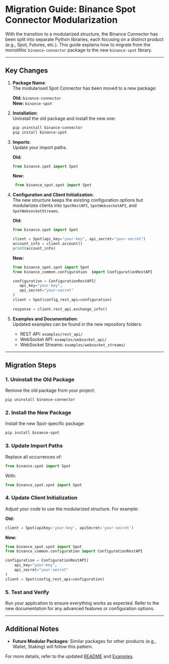 # Migration Guide: Binance Spot Connector Modularization

With the transition to a modularized structure, the Binance Connector has been split into separate Python libraries, each focusing on a distinct product (e.g., Spot, Futures, etc.). This guide explains how to migrate from the monolithic `binance-connector` package to the new `binance-spot` library.

---

## Key Changes

1. **Package Name**:  
   The modularised Spot Connector has been moved to a new package:

   **Old:** `binance-connector`  
   **New:** `binance-spot`

2. **Installation**:  
   Uninstall the old package and install the new one:

   ```bash
   pip uninstall binance-connector
   pip install binance-spot
   ```

3. **Imports**:  
   Update your import paths.  

   **Old:**

   ```python
   from binance.spot import Spot
   ```

   **New:**

   ```python
    from binance_spot.spot import Spot
   ```

4. **Configuration and Client Initialization**:  
   The new structure keeps the existing configuration options but modularizes clients into `SpotRestAPI`, `SpotWebsocketAPI`, and `SpotWebsocketStreams`.  

   **Old:**

   ```python
   from binance.spot import Spot

   client = Spot(api_key="your-key", api_secret="your-secret")
   account_info = client.account()
   print(account_info)
   ```

   **New:**

   ```python
   from binance_spot.spot import Spot
   from binance_common.configuration  import ConfigurationRestAPI

   configuration = ConfigurationRestAPI(
      api_key="your-key",
      api_secret="your-secret"
   )
   client = Spot(config_rest_api=configuration)
      
   response = client.rest_api.exchange_info()
   ```

5. **Examples and Documentation**:  
   Updated examples can be found in the new repository folders:
   - REST API: `examples/rest_api/`
   - WebSocket API: `examples/websocket_api/`
   - WebSocket Streams: `examples/websocket_streams/`

---

## Migration Steps

### 1. Uninstall the Old Package

Remove the old package from your project:

```bash
pip uninstall binance-connector
```

### 2. Install the New Package

Install the new Spot-specific package:

```bash
pip install binance-spot
```

### 3. Update Import Paths

Replace all occurrences of:

```python
from binance.spot import Spot
```

With:

```python
from binance_spot.spot import Spot
```

### 4. Update Client Initialization

Adjust your code to use the modularized structure. For example:

**Old:**

```python
client = Spot(apiKey='your-key', apiSecret='your-secret')
```

**New:**

```python
from binance_spot.spot import Spot
from binance_common.configuration import ConfigurationRestAPI

configuration = ConfigurationRestAPI(
    api_key="your-key",
    api_secret="your-secret"
)
client = Spot(config_rest_api=configuration)
```

### 5. Test and Verify

Run your application to ensure everything works as expected. Refer to the new documentation for any advanced features or configuration options.

---

## Additional Notes

- **Future Modular Packages**: Similar packages for other products (e.g., Wallet, Staking) will follow this pattern.

For more details, refer to the updated [README](../README.md) and [Examples](../examples/).

